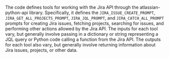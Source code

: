 The code defines tools for working with the Jira API through the atlassian-python-api library. Specifically, it defines the `JIRA_ISSUE_CREATE_PROMPT`, `JIRA_GET_ALL_PROJECTS_PROMPT`, `JIRA_JQL_PROMPT`, and `JIRA_CATCH_ALL_PROMPT` prompts for creating Jira issues, fetching projects, searching for issues, and performing other actions allowed by the Jira API. The inputs for each tool vary, but generally involve passing in a dictionary or string representing a JQL query or Python code calling a function from the Jira API. The outputs for each tool also vary, but generally involve returning information about Jira issues, projects, or other data.

